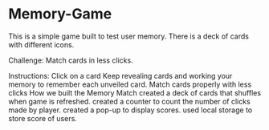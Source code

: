 # Memory-Game
This is a simple game built to test user memory. There is a deck of cards with different icons.

Challenge: 
Match cards in less clicks.

Instructions:
 Click on a card
 Keep revealing cards and working your memory to remember each unveiled card.
 Match cards properly with less clicks
 How we built the Memory Match
 created a deck of cards that shuffles when game is refreshed.
 created a counter to count the number of clicks made by player.
 created a pop-up to display scores.
 used local storage to store score of users.
